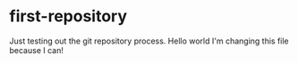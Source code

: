 first-repository
================

Just testing out the git repository process.
Hello world I'm changing this file because I can!
